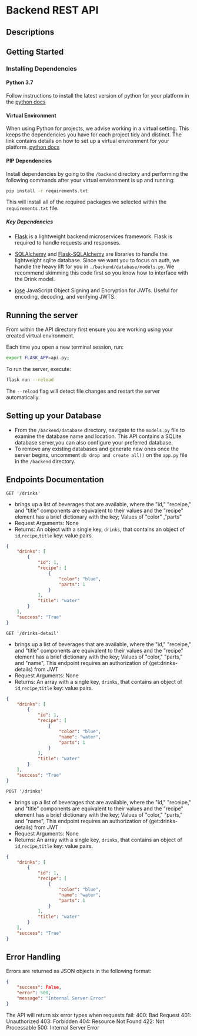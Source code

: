 # Backend REST API

## Descriptions






## Getting Started

### Installing Dependencies

#### Python 3.7

Follow instructions to install the latest version of python for your platform in the [python docs](https://docs.python.org/3/using/unix.html#getting-and-installing-the-latest-version-of-python)

#### Virtual Environment

When using Python for projects, we advise working in a virtual setting. This keeps the dependencies you have for each project tidy and distinct. The link contains details on how to set up a virtual environment for your platform.
[python docs](https://packaging.python.org/guides/installing-using-pip-and-virtual-environments/)

#### PIP Dependencies

Install dependencies by going to the `/backend` directory and performing the following commands after your virtual environment is up and running:

```bash
pip install -r requirements.txt
```

This will install all of the required packages we selected within the `requirements.txt` file.

##### Key Dependencies

- [Flask](http://flask.pocoo.org/) is a lightweight backend microservices framework. Flask is required to handle requests and responses.

- [SQLAlchemy](https://www.sqlalchemy.org/) and [Flask-SQLAlchemy](https://flask-sqlalchemy.palletsprojects.com/en/2.x/) are libraries to handle the lightweight sqlite database. Since we want you to focus on auth, we handle the heavy lift for you in `./backend/database/models.py`. We recommend skimming this code first so you know how to interface with the Drink model.

- [jose](https://python-jose.readthedocs.io/en/latest/) JavaScript Object Signing and Encryption for JWTs. Useful for encoding, decoding, and verifying JWTS.

## Running the server

From within the API directory first ensure you are working using your created virtual environment.

Each time you open a new terminal session, run:

```bash
export FLASK_APP=api.py;
```

To run the server, execute:

```bash
flask run --reload
```

The `--reload` flag will detect file changes and restart the server automatically.


## Setting up your Database

- From the `/backend/database` directory, navigate to the `models.py` file to examine the database name and location. This API contains a SQLite database server,you can also configure your preferred database.
- To remove any existing databases and generate new ones once the server begins, uncomment `db drop and create all()` on the `app.py` file in the `/backend` directory.


## Endpoints Documentation
`GET '/drinks'`
- brings up a list of beverages that are available, where the "id," "receipe," and "title" components are equivalent to their values and the "recipe" element has a brief dictionary with the key; Values of "color" ,"parts"
- Request Arguments: None
- Returns: An object with a single key, `drinks`, that contains an object of `id`,`recipe`,`title` key: value pairs.

```json
{
    "drinks": [
        {
            "id": 1,
            "recipe": [
                {
                    "color": "blue",
                    "parts": 1
                }
            ],
            "title": "water"
        }
    ],
    "success": "True"
}
```

`GET '/drinks-detail'`
- brings up a list of beverages that are available, where the "id," "receipe," and "title" components are equivalent to their values and the "recipe" element has a brief dictionary with the key; Values of "color," "parts," and "name", This endpoint requires an authorization of (get:drinks-details) from JWT
- Request Arguments: None
- Returns: An array with a single key, `drinks`, that contains an object of `id`,`recipe`,`title` key: value pairs.

```json
{
    "drinks": [
        {
            "id": 1,
            "recipe": [
                {
                    "color": "blue",
                    "name": "water",
                    "parts": 1
                }
            ],
            "title": "water"
        }
    ],
    "success": "True"
}
```
`POST '/drinks'`
- brings up a list of beverages that are available, where the "id," "receipe," and "title" components are equivalent to their values and the "recipe" element has a brief dictionary with the key; Values of "color," "parts," and "name", This endpoint requires an authorization of (get:drinks-details) from JWT
- Request Arguments: None
- Returns: An array with a single key, `drinks`, that contains an object of `id`,`recipe`,`title` key: value pairs.

```json
{
    "drinks": [
        {
            "id": 1,
            "recipe": [
                {
                    "color": "blue",
                    "name": "water",
                    "parts": 1
                }
            ],
            "title": "water"
        }
    ],
    "success": "True"
}
```


## Error Handling

Errors are returned as JSON objects in the following format:
```json
{
    "success": False, 
    "error": 500,
    "message": "Internal Server Error"
}
```
The API will return six error types when requests fail:
400: Bad Request
401: Unauthorized
403: Forbidden
404: Resource Not Found
422: Not Processable
500: Internal Server Error